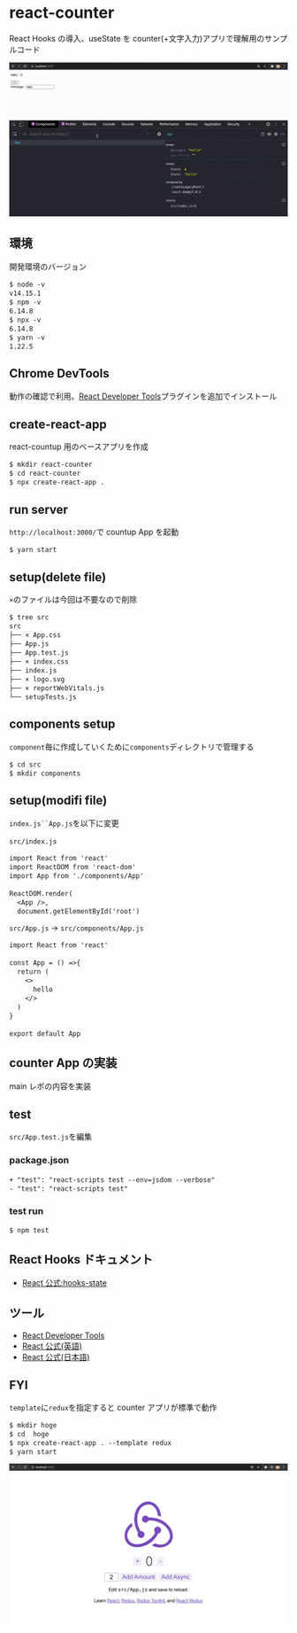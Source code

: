 # react-counter

React Hooks の導入、useState を counter(+文字入力)アプリで理解用のサンプルコード

![countup](./countup.gif)

## 環境

開発環境のバージョン

```
$ node -v
v14.15.1
$ npm -v
6.14.8
$ npx -v
6.14.8
$ yarn -v
1.22.5
```

## Chrome DevTools

動作の確認で利用。[React Developer Tools](https://chrome.google.com/webstore/detail/react-developer-tools/fmkadmapgofadopljbjfkapdkoienihi)プラグインを追加でインストール

## create-react-app

react-countup 用のベースアプリを作成

```
$ mkdir react-counter
$ cd react-counter
$ npx create-react-app .
```

## run server

`http://localhost:3000/`で countup App を起動

```
$ yarn start
```

## setup(delete file)

`×`のファイルは今回は不要なので削除

```
$ tree src
src
├── × App.css
├── App.js
├── App.test.js
├── × index.css
├── index.js
├── × logo.svg
├── × reportWebVitals.js
└── setupTests.js
```

## components setup

`component`毎に作成していくために`components`ディレクトリで管理する

```
$ cd src
$ mkdir components
```

## setup(modifi file)

` index.js``App.js `を以下に変更

`src/index.js`

```
import React from 'react'
import ReactDOM from 'react-dom'
import App from './components/App'

ReactDOM.render(
  <App />,
  document.getElementById('root')
```

`src/App.js` -> `src/components/App.js`

```
import React from 'react'

const App = () =>{
  return (
    <>
      hello
    </>
  )
}

export default App
```

## counter App の実装

main レポの内容を実装

## test

`src/App.test.js`を編集

### package.json

```
+ "test": "react-scripts test --env=jsdom --verbose"
- "test": "react-scripts test"
```

### test run

```
$ npm test
```

## React Hooks ドキュメント

- [React 公式:hooks-state](https://ja.reactjs.org/docs/hooks-state.html)

## ツール

- [React Developer Tools](https://chrome.google.com/webstore/detail/react-developer-tools/fmkadmapgofadopljbjfkapdkoienihi)
- [React 公式(英語)](https://reactjs.org/docs/optimizing-performance.html#use-the-production-build)
- [React 公式(日本語)](https://ja.reactjs.org/docs/optimizing-performance.html#use-the-production-build)

## FYI

`template`に`redux`を指定すると counter アプリが標準で動作

```
$ mkdir hoge
$ cd  hoge
$ npx create-react-app . --template redux
$ yarn start
```

![template-redux](./template-redux.png)
